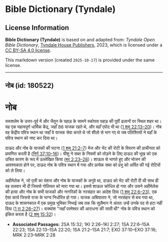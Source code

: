 # Bible Dictionary (Tyndale)

## License Information

**Bible Dictionary (Tyndale)** is based on and adapted from: _Tyndale Open Bible Dictionary_, [Tyndale House Publishers](https://tyndaleopenresources.com/), 2023, which is licensed under a [CC BY-SA 4.0 license](https://creativecommons.org/licenses/by-sa/4.0/legalcode.en).

This markdown version (created `2025-10-17`) is provided under the same license.



--------------------------------

## नोब (id: 180522)

नोब
===

यरूशलेम के उत्तर\-पूर्व में और जैतून के पहाड़ के सामने स्कोपस पहाड़ की पूर्वी ढलानों पर स्थित शहर था। यह एक महत्वपूर्ण धार्मिक केंद्र, जहाँ 86 याजक रहते थे, और वहाँ एपोद भी था ([1 शमू 22:13–20](https://ref.ly/1Sam22:13-1Sam22:20))। नोब वह केंद्रीय पवित्र स्थान था जहाँ वे याजक सेवा करते थे जो शीलो से भाग गए थे जब पलिश्तियों ने वहाँ के पवित्र स्थान को नष्ट कर दिया था।

दाऊद और नोब के याजकों की घटना ([1 शमू 21:2–7](https://ref.ly/1Sam21:2-1Sam21:7)) मेज और भेंट की रोटी के विवरण की प्राचीनता को प्रमाणित करती है ([निर्ग 37:10–16](https://ref.ly/Exod37:10-Exod37:16))। यीशु ने सब्त के नियमों को तोड़ने के लिए दाऊद की भूख को एक उचित कारण के रूप में उल्लेखित किया ([मर 2:23–28](https://ref.ly/Mark2:23-Mark2:28))। शाऊल से भागते हुए और भोजन की आवश्यकता होने पर, दाऊद नोब के पवित्र स्थान में गया और प्रत्येक सब्त को प्रभु को अर्पित की गई रोटियों को ले लिया।

अहीमेलेक ने, जो एली का वंशज और नोब के याजकों के अगुवे था, दाऊद को भेंट की रोटी दी थी साथ ही वह तलवार भी दी जिससे गोलियत को मारा गया था। इससे शाऊल क्रोधित हो गया और उसने अहीमेलेक की हत्या और नोब के सभी याजकों और नागरिकों के नरसंहार का आदेश दिया ([1 शमू 22:6–23](https://ref.ly/1Sam22:6-1Sam22:23)), एक ऐसा कार्य जिससे राजा के भाग्य निर्धारित हो गया। याजक अबियातार ने, जो नरसंहार से बच गया था, दाऊद के शासनकाल में एक प्रमुख भूमिका निभाई जब तक कि सुलैमान ने अंततः उन्हें उनके पद से हटा नहीं दिया ([1 रा 2:26–27](https://ref.ly/1Kgs2:26-1Kgs2:27))। वाक्यांश "जहाँ परमेश्‍वर की आराधना की जाती थी" नोब के पवित्र स्थान को इंकित करता है ([2 शमू 15:32](https://ref.ly/2Sam15:32))।

* **Associated Passages:** 2SA 15:32; 1KI 2:26–1KI 2:27; 1SA 22:6–1SA 22:23; 1SA 22:13–1SA 22:20; 1SA 21:2–1SA 21:7; EXO 37:10–EXO 37:16; MRK 2:23–MRK 2:28

